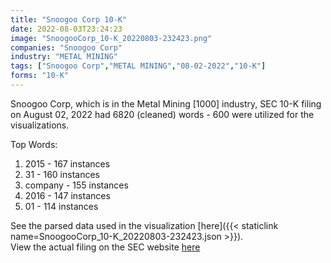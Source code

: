 ```yaml
---
title: "Snoogoo Corp 10-K"
date: 2022-08-03T23:24:23
image: "SnoogooCorp_10-K_20220803-232423.png"
companies: "Snoogoo Corp"
industry: "METAL MINING"
tags: ["Snoogoo Corp","METAL MINING","08-02-2022","10-K"]
forms: "10-K"
---
```

Snoogoo Corp, which is in the Metal Mining [1000] industry, SEC 10-K filing on August 02, 2022 had 6820 (cleaned) words - 600 were utilized for the visualizations.

Top Words:
1. 2015 - 167 instances
2. 31 - 160 instances
3. company - 155 instances
4. 2016 - 147 instances
5. 01 - 114 instances


See the parsed data used in the visualization [here]({{< staticlink name=SnoogooCorp_10-K_20220803-232423.json >}}).  
View the actual filing on the SEC website [here](https://www.sec.gov/Archives/edgar/data/1387998/0001096906-22-001760.txt)